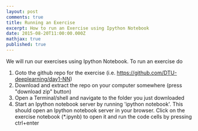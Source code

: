 ```yaml
---
layout: post
comments: true
title: Running an Exercise
excerpt: How to run an Exercise using Ipython Notebook
date: 2015-08-20T11:00:00.000Z
mathjax: true
published: true
---
```



We will run our exercises using Ipython Notebook. To run an exercise do

1. Goto the github repo for the exercise (i.e. https://github.com/DTU-deeplearning/day1-NN)
2. Download and extract the repo on your computer somewhere (press "download zip" button)
3. Open a Terminal/shell and navigate to the folder you just downloaded
4. Start an Ipython notebook server by running 'ipython notebook'. This should open an Ipython notebook server in your browser. Click on the exercise notebook (*.ipynb) to open it and run the code cells by pressing ctrl+enter